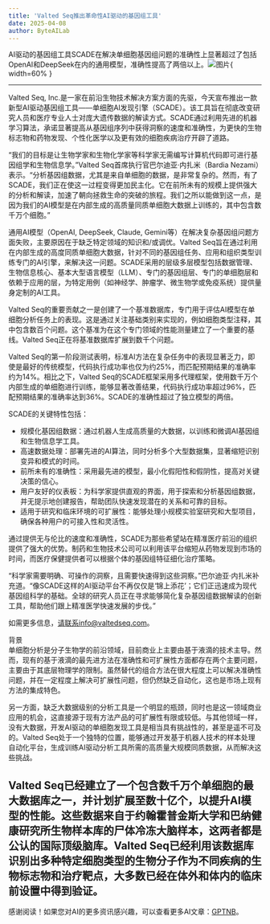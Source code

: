 ```yaml
---
title: 'Valted Seq推出革命性AI驱动的基因组工具'
date: 2025-04-08
author: ByteAILab
---
```


AI驱动的基因组工具SCADE在解决单细胞基因组问题的准确性上显著超过了包括OpenAI和DeepSeek在内的通用模型，准确性提高了两倍以上。![图片](https://ai-techpark.com/wp-content/uploads/Valted-Seq.jpg){ width=60% }

---
Valted Seq, Inc.是一家在前沿生物技术解决方案方面的先驱，今天宣布推出一款新型AI驱动基因组工具——单细胞AI发现引擎（SCADE）。该工具旨在彻底改变研究人员和医疗专业人士对庞大遗传数据的解读方式。SCADE通过利用先进的机器学习算法，承诺显著提高从基因组序列中获得洞察的速度和准确性，为更快的生物标志物和药物发现、个性化医学以及更有效的细胞疾病治疗开辟了道路。

“我们的目标是让生物学家和生物化学家等科学家无需编写计算机代码即可进行基因组学和生物信息学。”Valted Seq首席执行官巴尔迪亚·内扎米（Bardia Nezami）表示。“分析基因组数据，尤其是来自单细胞的数据，是非常复杂的。然而，有了SCADE，我们正在使这一过程变得更加民主化。它在前所未有的规模上提供强大的分析和解读，加速了朝向拯救生命的突破的旅程。我们之所以能做到这一点，是因为我们的AI模型是在内部生成的高质量同质单细胞大数据上训练的，其中包含数千万个细胞。”

通用AI模型（OpenAI, DeepSeek, Claude, Gemini等）在解决复杂基因组问题方面失败，主要原因在于缺乏特定领域的知识和/或调优。Valted Seq旨在通过利用在内部生成的高度同质单细胞大数据，针对不同的基因组任务、应用和组织类型训练专门的AI引擎，来解决这一问题。SCADE采用的层级多层模型包括数据管理、生物信息核心、基本大型语言模型（LLM）、专门的基因组层、专门的单细胞层和依赖于应用的层，为特定用例（如神经学、肿瘤学、微生物学或免疫系统）提供量身定制的AI工具。

Valted Seq的重要贡献之一是创建了一个基准数据库，专门用于评估AI模型在单细胞分析任务上的表现。这是通过关注基础类别来实现的，例如细胞类型注释，其中包含数百个问题。这个基准为在这个专门领域的性能测量建立了一个重要的基线。Valted Seq正在将基准数据库扩展到数千个问题。

Valted Seq的第一阶段测试表明，标准AI方法在复杂任务中的表现显著乏力，即使是最好的传统模型，代码执行成功率也仅为约25%，而匹配预期结果的准确率约为14%。相比之下，Valted Seq的SCADE框架采用多代理框架，使用数千万个内部生成的单细胞进行训练，能够显著改善结果，代码执行成功率超过96%，匹配预期结果的准确率达到36%。SCADE的准确性超过了独立模型的两倍。

SCADE的关键特性包括：

- 规模化基因组数据：通过机器人生成高质量的大数据，以训练和微调AI基因组和生物信息学工具。
- 高速数据处理：部署先进的AI算法，同时分析多个大型数据集，显著缩短识别变异和模式的时间。
- 前所未有的准确性：采用最先进的模型，最小化假阳性和假阴性，提高对关键决策的信心。
- 用户友好的仪表板：为科学家提供直观的界面，用于探索和分析基因组数据，并无提示地创建报告，帮助团队快速发现潜在的关系和可靠的目标。
- 适用于研究和临床环境的可扩展性：能够处理小规模实验室研究和大型项目，确保各种用户的可接入性和灵活性。

通过提供无与伦比的速度和准确性，SCADE为那些希望站在精准医疗前沿的组织提供了强大的优势。制药和生物技术公司可以利用该平台缩短从药物发现到市场的时间，而医疗保健提供者可以根据个体的基因组特征细化治疗策略。

“科学家需要明确、可操作的洞察，且需要快速得到这些洞察。”巴尔迪亚·内扎米补充道。“像SCADE这样的AI驱动平台不再仅仅是‘锦上添花’；它们正迅速成为现代基因组科学的基础。全球的研究人员正在寻求能够简化复杂基因组数据解读的创新工具，帮助他们跟上精准医学快速发展的步伐。”

如需更多信息，请联系info@valtedseq.com。

背景  
单细胞分析是分子生物学的前沿领域，目前商业上主要由基于液滴的技术主导。然而，现有的基于液滴的最先进方法在准确性和可扩展性方面都存在两个主要问题，主要由于其底层物理学的限制。虽然替代的组合方法在很大程度上可以解决准确性问题，并在一定程度上解决可扩展性问题，但仍然缺乏自动化，这也是市场上现有方法的集成特色。

另一方面，缺乏大数据级别的分析工具是一个明显的瓶颈，同时也是这一领域商业应用的机会，这直接源于现有方法产品的可扩展性有限或较低。与其他领域一样，没有大数据，开发AI驱动的单细胞发现工具是相当具有挑战性的，甚至是遥不可及的。Valted Seq处于一个独特的位置，能够通过开发基于机器人技术的样本处理自动化平台，生成训练AI驱动分析工具所需的高质量大规模同质数据，从而解决这些挑战。

Valted Seq已经建立了一个包含数千万个单细胞的最大数据库之一，并计划扩展至数十亿个，以提升AI模型的性能。这些数据来自于约翰霍普金斯大学和巴纳健康研究所生物样本库的尸体冷冻大脑样本，这两者都是公认的国际顶级脑库。Valted Seq已经利用该数据库识别出多种特定细胞类型的生物分子作为不同疾病的生物标志物和治疗靶点，大多数已经在体外和体内的临床前设置中得到验证。
---
感谢阅读！如果您对AI的更多资讯感兴趣，可以查看更多AI文章：[GPTNB](https://gptnb.com)。